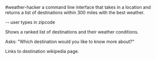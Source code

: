 #weather-hacker 
a command line interface that takes in a location and returns a list of destinations within 300 miles with the best weather.

-- user types in zipcode

Shows a ranked list of destinations and their weather conditions.

Asks: "Which destination would you like to know more about?"

Links to destination wikipedia page.

